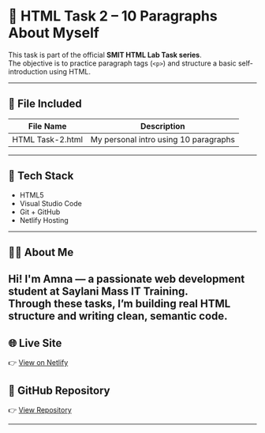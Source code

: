 # 📄 HTML Task 2 – 10 Paragraphs About Myself

This task is part of the official **SMIT HTML Lab Task series**.  
The objective is to practice paragraph tags (`<p>`) and structure a basic self-introduction using HTML.

---

## 📁 File Included

| File Name           | Description                        |
|---------------------|------------------------------------|
| HTML Task-2.html    | My personal intro using 10 paragraphs |

---

## 🧰 Tech Stack

- HTML5  
- Visual Studio Code  
- Git + GitHub  
- Netlify Hosting

---

## 👩‍💻 About Me

Hi! I'm Amna — a passionate web development student at **Saylani Mass IT Training**.  
Through these tasks, I’m building real HTML structure and writing clean, semantic code.
---

## 🌐 Live Site  
👉 [View on Netlify](https://html-task-2-10-paragraphs.netlify.app)

## 📁 GitHub Repository  
👉 [View Repository](https://github.com/Amna7877/HTML-Task-2-Paragraphs)

---





